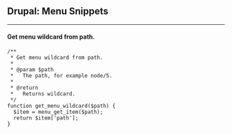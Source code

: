 ## Drupal: Menu Snippets
- - -
#### Get menu wildcard from path.
    /**
     * Get menu wildcard from path.
     *
     * @param $path
     *   The path, for example node/5.
     *
     * @return
     *   Returns wildcard.
     */
    function get_menu_wildcard($path) {
      $item = menu_get_item($path);
      return $item['path'];
    }
